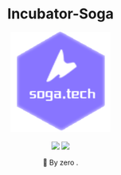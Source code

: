 <h1 align="center">Incubator-Soga</h1>

<div align="center">
    <img src="images/logo.png" width="200px">
</div>

<br>

<div align="center">
    <a href="https://github.com/sogatechnology/incubator-soga"> <img src="https://badgen.net/github/stars/sogatechnology/incubator-soga?icon=github&color=4ab8a1"></a>
    <a href="https://github.com/sogatechnology/incubator-soga"> <img src="https://badgen.net/github/forks/sogatechnology/incubator-soga?icon=github&color=4ab8a1"></a>
</div>
<p align="center">
    🚀 By zero .
</p>